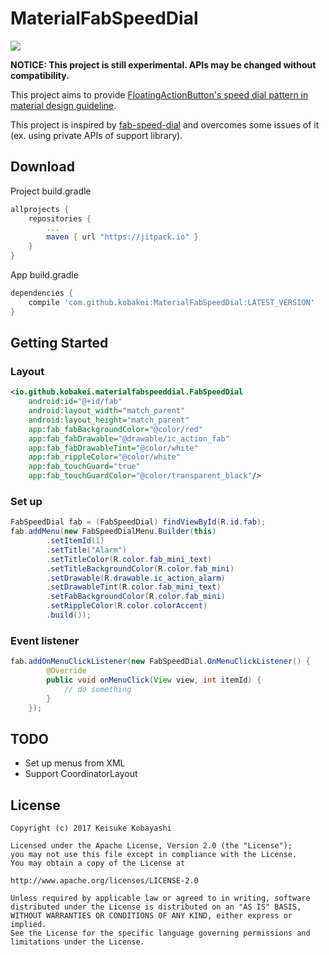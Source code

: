# MaterialFabSpeedDial

[![](https://jitpack.io/v/kobakei/MaterialFabSpeedDial.svg)](https://jitpack.io/#kobakei/MaterialFabSpeedDial)

**NOTICE: This project is still experimental. APIs may be changed without compatibility.**

This project aims to provide [FloatingActionButton's speed dial pattern in material design guideline](https://material.io/guidelines/components/buttons-floating-action-button.html#buttons-floating-action-button-transitions).

This project is inspired by [fab-speed-dial](https://github.com/yavski/fab-speed-dial) and overcomes some issues of it (ex. using private APIs of support library).

## Download

Project build.gradle

```groovy
allprojects {
    repositories {
        ...
        maven { url "https://jitpack.io" }
    }
}
```

App build.gradle

```groovy
dependencies {
    compile 'com.github.kobakei:MaterialFabSpeedDial:LATEST_VERSION'
}
```

## Getting Started

### Layout

```xml
<io.github.kobakei.materialfabspeeddial.FabSpeedDial
    android:id="@+id/fab"
    android:layout_width="match_parent"
    android:layout_height="match_parent"
    app:fab_fabBackgroundColor="@color/red"
    app:fab_fabDrawable="@drawable/ic_action_fab"
    app:fab_fabDrawableTint="@color/white"
    app:fab_rippleColor="@color/white"
    app:fab_touchGuard="true"
    app:fab_touchGuardColor="@color/transparent_black"/>
```

### Set up

```java
FabSpeedDial fab = (FabSpeedDial) findViewById(R.id.fab);
fab.addMenu(new FabSpeedDialMenu.Builder(this)
        .setItemId(1)
        .setTitle("Alarm")
        .setTitleColor(R.color.fab_mini_text)
        .setTitleBackgroundColor(R.color.fab_mini)
        .setDrawable(R.drawable.ic_action_alarm)
        .setDrawableTint(R.color.fab_mini_text)
        .setFabBackgroundColor(R.color.fab_mini)
        .setRippleColor(R.color.colorAccent)
        .build());
```

### Event listener

```java
fab.addOnMenuClickListener(new FabSpeedDial.OnMenuClickListener() {
        @Override
        public void onMenuClick(View view, int itemId) {
            // do something
        }
    });
```

## TODO

- Set up menus from XML
- Support CoordinatorLayout

## License

```
Copyright (c) 2017 Keisuke Kobayashi

Licensed under the Apache License, Version 2.0 (the "License");
you may not use this file except in compliance with the License.
You may obtain a copy of the License at

http://www.apache.org/licenses/LICENSE-2.0

Unless required by applicable law or agreed to in writing, software
distributed under the License is distributed on an "AS IS" BASIS,
WITHOUT WARRANTIES OR CONDITIONS OF ANY KIND, either express or implied.
See the License for the specific language governing permissions and
limitations under the License.
```
